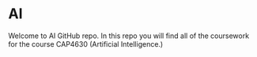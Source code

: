 # AI
Welcome to AI GitHub repo. In this repo you will find all of the coursework for the course CAP4630 (Artificial Intelligence.)
